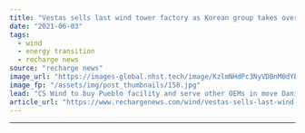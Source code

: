 ```yaml
---
title: "Vestas sells last wind tower factory as Korean group takes over Colorado plant"
date: "2021-06-03"
tags: 
  - wind
  - energy transition
  - recharge news
source: "recharge news"
image_url: "https://images-global.nhst.tech/image/KzlmNHdPc3NyVDBnM0dYbjdpaDRMczMxMlkvYVhOd29NR1ZDNTZ1SmlLOD0=/nhst/binary/2ce9c4a8fb938f21ba6cb2bd0b609ccb"
image_fp: "/assets/img/post_thumbnails/158.jpg"
lead: "CS Wind to buy Pueblo facility and serve other OEMs in move Danish turbine giant says will strengthen supply chain"
article_url: "https://www.rechargenews.com/wind/vestas-sells-last-wind-tower-factory-as-korean-group-takes-over-colorado-plant/2-1-1019797"
---
```


---
